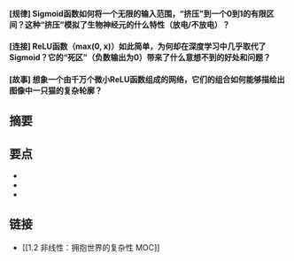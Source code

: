 #### [规律] Sigmoid函数如何将一个无限的输入范围，“挤压”到一个0到1的有限区间？这种“挤压”模拟了生物神经元的什么特性（放电/不放电）？


#### [连接] ReLU函数（max(0, x)）如此简单，为何却在深度学习中几乎取代了Sigmoid？它的“死区”（负数输出为0）带来了什么意想不到的好处和问题？


#### [故事] 想象一个由千万个微小ReLU函数组成的网络，它们的组合如何能够描绘出图像中一只猫的复杂轮廓？


## 摘要


## 要点

- 
- 
- 

## 链接

- [[1.2 非线性：拥抱世界的复杂性 MOC]]
